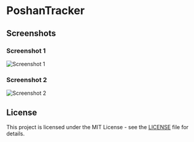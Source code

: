 # PoshanTracker

## Screenshots

### Screenshot 1
![Screenshot 1](https://via.placeholder.com/600x400.png?text=Screenshot+1)

### Screenshot 2
![Screenshot 2](https://via.placeholder.com/600x400.png?text=Screenshot+2)

## License
This project is licensed under the MIT License - see the [LICENSE](LICENSE) file for details.

